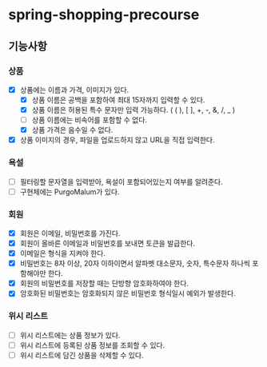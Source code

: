 # spring-shopping-precourse

## 기능사항

### 상품

- [x] 상품에는 이름과 가격, 이미지가 있다.
  - [x] 상품 이름은 공백을 포함하여 최대 15자까지 입력할 수 있다. 
  - [x] 상품 이름은 허용된 특수 문자만 입력 가능하다. ( ( ), [ ], +, -, &, /, _ )
  - [ ] 상품 이름에는 비속어를 포함할 수 없다.
  - [x] 상품 가격은 음수일 수 없다.
- [x] 상품 이미지의 경우, 파일을 업로드하지 않고 URL을 직접 입력한다.

### 욕설
- [ ] 필터링할 문자열을 입력받아, 욕설이 포함되어있는지 여부를 알려준다.
- [ ] 구현체에는 PurgoMalum가 있다.

### 회원
- [x] 회원은 이메일, 비밀번호를 가진다.
- [x] 회원이 올바른 이메일과 비밀번호를 보내면 토큰을 발급한다.
- [x] 이메일은 형식을 지켜야 한다.
- [x] 비밀번호는 8자 이상, 20자 이하이면서 알파벳 대소문자, 숫자, 특수문자 하나씩 포함해야만 한다.
- [x] 회원의 비밀번호를 저장할 때는 단방향 암호화하여야 한다.
- [x] 암호화된 비밀번호는 암호화되지 않은 비밀번호 형식일시 예외가 발생한다.

### 위시 리스트
- [ ] 위시 리스트에는 상품 정보가 있다.
- [ ] 위시 리스트에 등록된 상품 정보를 조회할 수 있다.
- [ ] 위시 리스트에 담긴 상품을 삭제할 수 있다.
